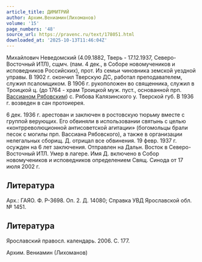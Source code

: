 ```yaml
---
article_title: ДИМИТРИЙ
author: Архим.Вениамин(Лихоманов)
volume: '15'
page_numbers: '48'
source_url: https://pravenc.ru/text/178051.html
downloaded_at: '2025-10-13T11:46:04Z'
---
```


Михайлович Неведомский (4.09.1882, Тверь - 17.12.1937, Северо-Восточный ИТЛ), сщмч. (пам. 4 дек., в Соборе новомучеников и исповедников Российских), прот. Из семьи чиновника земской уездной управы. В 1902 г. окончил Тверскую ДС, работал преподавателем, служил псаломщиком. В 1906 г. рукоположен во священника, служил в Троицкой ц. (до 1764 - храм Троицкой муж. пуст., основанной прп. [Вассианом Рябовским](<https://pravenc.ru/text/Вассианом Рябовским.html>)) с. Рябова Калязинского у. Тверской губ. В 1936 г. возведен в сан протоиерея.

6 дек. 1936 г. арестован и заключен в ростовскую тюрьму вместе с группой верующих. Его обвиняли в использовании святынь с целью «контрреволюционной антисоветской агитации» (богомольцы брали песок с могилы прп. Вассиана Рябовского), а также в организации нелегальных сборищ. Д. отрицал все обвинения. 19 февр. 1937 г. осужден на 6 лет заключения. Отправлен на Дальн. Восток в Северо-Восточный ИТЛ. Умер в лагере. Имя Д. включено в Собор новомучеников и исповедников определением Свящ. Синода от 17 июля 2002 г.

## Литература

Арх.: ГАЯО. Ф. Р-3698. Оп. 2. Д. 14080; Справка УВД Ярославской обл. № 1451.

## Литература

Ярославский правосл. календарь. 2006. С. 177.

Архим.  Вениамин   (Лихоманов)
